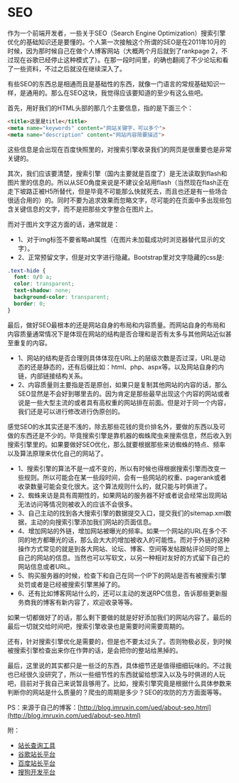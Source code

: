# SEO

作为一个前端开发者，一些关于SEO（Search Engine Optimization）搜索引擎优化的基础知识还是要懂的。个人第一次接触这个所谓的SEO是在2011年10月的时候，因为那时候自己在做个人博客网站（大概两个月后就到了rankpage 2，不过现在谷歌已经停止这种模式了）。在那一段时间里，的确也翻阅了不少论坛和看了一些资料，不过之后就没在继续深入了。

有些SEO的东西总是相通而且是基础性的东西，就像一门语言的常规基础知识一样，是通用的。那么在SEO这块，我觉得应该要知道的至少有这么些吧。

首先，用好我们的HTML头部的那几个主要信息，指的是下面三个：

```html
<title>这里是title</title>
<meta name="keywords" content="网站关键字，可以多个">
<meta name="description" content="网站内容简要描述">
```

这些信息是会出现在百度快照里的，对搜索引擎收录我们的网页是很重要也是非常关键的。

其次，我们应该要清楚，搜索引擎（国内主要就是百度了）是无法读取到flash和图片里的信息的。所以从SEO角度来说是不建议全站用flash（当然现在flash正在走下坡路正被H5所替代，但是毕竟不可能那么快就死去，而且也还是有一些场合很适合用的）的。同时不要为追求效果而忽略文字，尽可能的在页面中多出现些包含关键信息的文字，而不是把那些文字整合在图片上。

而对于图片文字这方面的话，通常就是：

- 1、对于img标签不要省略alt属性（在图片未加载成功时浏览器替代显示的文字）。
- 2、正常预留文字，但是对文字进行隐藏。Bootstrap里对文字隐藏的css是:

```css
.text-hide {
  font: 0/0 a;
  color: transparent;
  text-shadow: none;
  background-color: transparent;
  border: 0;
}
```

最后，做好SEO最根本的还是网站自身的布局和内容质量。而网站自身的布局和内容质量通常情况下是体现在网站的结构是否合理和是否有太多与其他网站近似甚至重复的内容。

- 1、网站的结构是否合理则具体体现在URL上的层级次数是否过深，URL是动态的还是静态的，还有后缀比如：html、php、aspx等。以及网站自身的内链，内部链接结构关系。
- 2、内容质量则主要指是否是原创，如果只是复制其他网站的内容的话，那么SEO显然是不会好到哪里去的。因为肯定是那些最早出现这个内容的网站或者说是一些大型主流的或者具有高权重的网站排在前面。但是对于同一个内容，我们还是可以进行修改进行伪原创的。

感觉SEO的水其实还是不浅的，除去那些花钱的竞价排名外，要做的东西以及可做的东西还是不少的。毕竟搜索引擎是靠机器的蜘蛛爬虫来搜索信息，然后收入到搜索引擎里的。如果要做好SEO优化，那么就要根据那些来访蜘蛛的特点、频率以及算法原理来优化自己的网站了。

- 1、搜索引擎的算法不是一成不变的，所以有时候也得根据搜索引擎而改变一些规则。所以可能会在某一些段时间，会有一些网站的权重、pagerank或者收录数量可能会变化很大。这个算法规则什么的，就只能与时俱进了。
- 2、蜘蛛来访是具有周期性的，如果网站的服务器不好或者说会经常出现网站无法访问等情况则被收入的应该不会很多。
- 3、自己主动的找到各大搜索引擎的数据提交入口，提交我们的sitemap.xml数据，主动的向搜索引擎添加我们网站的页面信息。
- 4、增加网站的外链，增加网站被曝光的频率。如果一个网站的URL在多个不同的地方都曝光的话，那么会大大的增加被收入的可能性。而对于外链的这种操作方式常见的就是到各大网站、论坛、博客、空间等发帖跟帖评论同时带上自己的网站的信息。当然也可以写软文，以另一种相对友好的方式留下自己的网站信息或者URL。
- 5、购买服务器的时候，检查下和自己在同一个IP下的网站是否有被搜索引擎处罚或者是已经被搜索引擎黑掉了的。
- 6、还有比如博客网站什么的，还可以主动的发送RPC信息，告诉那些更新服务商我的博客有新内容了，欢迎收录等等。

如果一切都做好了的话，那么剩下要做的就是好好添加我们的网站内容了。最后的最后一切就交给时间吧，搜索引擎收录也是需要时间需要周期的。

还有，针对搜索引擎优化是需要的，但是也不要太过头了。否则物极必反，到时候被搜索引擎检查出来你在作弊的话，是会把你的整站给黑掉的。

最后，这里说的其实都只是一些泛的东西，具体细节还是值得细细玩味的。不过我也已经很久没研究了，所以一些细节性的东西就留给想深入以及与时俱进的人玩吧，目前对于我自己来说暂且够用了。比如，搜索引擎究竟是根据什么具体参数来判断你的网站是什么质量的？爬虫的周期是多少？SEO的攻防的方方面面等等。


PS：来源于自己的博客：[http://blog.imruxin.com/ued/about-seo.html](http://blog.imruxin.com/ued/about-seo.html)

附：

- [站长查询工具](http://tool.chinaz.com/)
- [谷歌站长平台](https://www.google.com/webmasters/tools/home)
- [百度站长平台](http://zhanzhang.baidu.com/)
- [搜狗开发平台](http://open.sogou.com/)